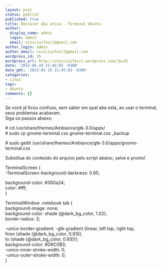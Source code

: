 ```yaml
---
layout: post
status: publish
published: true
title: Destacar aba ativa - Terminal Ubuntu
author:
  display_name: admin
  login: admin
  email: viniciusfesil@gmail.com
author_login: admin
author_email: viniciusfesil@gmail.com
wordpress_id: 35
wordpress_url: http://viniciusfesil.wordpress.com/?p=35
date: '2013-05-19 21:45:03 -0300'
date_gmt: '2013-05-19 21:45:03 -0300'
categories:
- Linux
tags:
- Ubuntu
comments: []
---
```

<p>Se voc&ecirc; j&aacute; ficou confuso, sem saber em qual aba est&aacute;, ao usar o terminal, seus problemas acabaram.<br />
Siga os passos abaixo:</p>
<p># cd /usr/share/themes/Ambiance/gtk-3.0/apps/<br />
# sudo cp gnome-terminal.css gnome-terminal.css _backup</p>
<p># sudo gedit /usr/share/themes/Ambiance/gtk-3.0/apps/gnome-terminal.css</p>
<p>Substitua do conte&uacute;do do arquivo pelo script abaixo, salve e pronto!</p>
<p>TerminalScreen {<br />
-TerminalScreen-background-darkness: 0.95;</p>
<p>background-color: #300a24;<br />
color: #fff;<br />
}</p>
<p>TerminalWindow .notebook tab {<br />
background-image: none;<br />
background-color: shade (@dark_bg_color, 1.02);<br />
border-radius: 3;</p>
<p>-unico-border-gradient: -gtk-gradient (linear, left top, right top,<br />
from (shade (@dark_bg_color, 0.93)),<br />
to (shade (@dark_bg_color, 0.93)));<br />
background-color: #D6C0B3;<br />
-unico-inner-stroke-width: 0;<br />
-unico-outer-stroke-width: 0;<br />
}</p>

